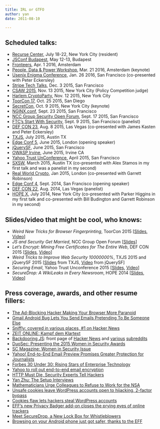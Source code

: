 ```yaml
---
title: IRL or GTFO
author: yan
date: 2011-08-10

---
```

## Scheduled talks:

  * <a href="https://www.recurse.com/" target="_blank">Recurse Center</a>, July 18-22, New York City (resident)
  * <a href="http://jsconfbp.com/" target="_blank">JSConf Budapest</a>, May 12-13, Budapest
  * <a href="https://fronteers.nl/congres/2016-spring" target="_blank">Fronteers</a>, Apr. 1 2016, Amsterdam
  * <a href="http://gr1p.org/en/projects/people-data-power/calendar-people-data-power/" target="_blank">People, Data & Power Workshop</a>, Mar. 21 2016, Amsterdam (keynote)
  * [Usenix Enigma Conference,][1] Jan. 26 2016, San Francisco (co-presented with Peter Eckersley)
  * <a href="https://stripe.com/events/tech-talks-front-end" target="_blank">Stripe Tech Talks</a>, Dec. 3 2015, San Francisco
  * [CSAW 2015][2], Nov. 13 2015, New York City (Policy Competition judge)
  * [Harlem CryptoParty][3], Nov. 12 2015, New York City
  * [ToorCon 17][4], Oct. 25 2015, San Diego
  * [SecretCon][5], Oct. 9 2015, New York City (keynote)
  * [NGINX.conf][6], Sept. 23 2015, San Francisco
  * [NCC Group Security Open Forum][7], Sept. 17 2015, San Francisco
  * [FTC&#8217;s Start With Security][8], Sept. 9 2015, San Francisco (panelist)
  * [DEF CON 23][9], Aug. 8 2015, Las Vegas (co-presented with James Kasten and Peter Eckersley)
  * [TXJS][10], July 2015, Austin TX
  * [Edge Conf 5][11], June 2015, London (opening speaker)
  * [jQuerySF][12], June 2015, San Francisco
  * [OWASP Irvine][13], June 2015, Irvine CA
  * [Yahoo Trust UnConference,][14] April 2015, San Francisco
  * [SXSW][15], March 2015, Austin TX (co-presented with Alex Stamos in my first talk and was a panelist in my second)
  * [Real World Crypto][16], Jan 2015, London (co-presented with Garrett Robinson)
  * [Edge Conf 4][17], Sept. 2014, San Francisco (opening speaker)
  * [DEF CON 22][18], Aug. 2014, Las Vegas (panelist)
  * [HOPE X][19], July 2014, New York City (co-presented with Parker Higgins in my first talk and co-presented with Bill Budington and Garrett Robinson in my second)

## Slides/video that might be cool, who knows:

  * _Weird New Tricks for Browser Fingerprinting_, ToorCon 2015 [[Slides][20], [Video][21]]
  * _JS and Security Get Married_, NCC Group Open Forum [[Slides][22]]
  * _Let&#8217;s Encrypt: Mining Free Certificates for The Entire Web_, DEF CON 2015 [[Slides][23], [Video][24]]
  * _Weird Tricks to Improve Web Security 10000000%_, TXJS 2015 and jQuerySF 2015 [[Slides][25] from TXJS, [Video][26] from jQuerySF]
  * _Securing Email_, Yahoo Trust Unconference 2015 [[Slides][27], [Video][28]]
  * _SecureDrop: A WikiLeaks in Every Newsroom_, HOPE 2014 [[Slides][29], [Video][30]]

## Press coverage, awards, and other resume fillers:

  * [The Ad-Blocking Hacker Making Your Browser More Paranoid][31]
  * <a href="https://motherboard.vice.com/read/gmail-android-app-bug-lets-you-send-emails-pretending-to-be-someone-else" target="_blank">Gmail Android Bug Lets You Send Emails Pretending To Be Someone Else</a>
  * <a href="https://motherboard.vice.com/read/gmail-android-app-bug-lets-you-send-emails-pretending-to-be-someone-else" target="_blank">Sniffly: covered in various places, #1 on Hacker News</a>
  * [ZEIT ONLINE: Kampf dem Klartext][32]
  * [Backdooring JS][33]: front page of [Hacker News][34] and [various][35] [subreddits][36]
  * [DuoSec: Presenting the 2015 Women in Security Awards][37]
  * [SC Magazine: Women in Security Issue][38]
  * [Yahoo! End-to-End Email Preview Promises Greater Protection for Journalists][39]
  * [Forbes 30 Under 30: Rising Stars of Enterprise Technology][40]
  * [Yahoo to roll out end-to-end email encryption][41]
  * [HTTP Must Die, Security Experts Tell Hackers][42]
  * [Yan Zhu: The Setup Interviews][43]
  * [Mathematicians Urge Colleagues to Refuse to Work for the NSA][44]
  * [Unsafe cookies leave WordPress accounts open to hijacking, 2-factor bypass][45]
  * [Cookies flaw lets hackers steal WordPress accounts][46]
  * [EFF&#8217;s new Privacy Badger add-on closes the prying eyes of online trackers][47]
  * [Meet SecureDrop, a New Lock Box for Whistleblowers][48]
  * [Browsing on your Android phone just got safer, thanks to the EFF][49]

 [1]: https://www.usenix.org/conference/enigma2016
 [2]: https://csaw.engineering.nyu.edu/agenda
 [3]: http://www.meetup.com/New-York-Cryptoparty-Network/events/226608938/
 [4]: http://sandiego.toorcon.net/
 [5]: https://secretcon.com/
 [6]: https://www.nginx.com/nginxconf/
 [7]: http://www.meetup.com/NCCOpenForumSF/
 [8]: https://www.ftc.gov/news-events/events-calendar/2015/09/start-security-san-francisco
 [9]: https://www.defcon.org/html/defcon-23/dc-23-index.html
 [10]: https://2015.texasjavascript.com/
 [11]: https://edgeconf.com/2015-london
 [12]: http://jquerysf.com/
 [13]: http://www.meetup.com/OWASP-OC/events/223155692/
 [14]: http://yahoo.tumblr.com/post/114501068334/announcing-the-yahoo-trust-unconference
 [15]: http://www.sxsw.com/interactive
 [16]: http://www.realworldcrypto.com/rwc2015
 [17]: https://edgeconf.com/2014-sf
 [18]: https://www.defcon.org/html/defcon-22/dc-22-index.html
 [19]: http://x.hope.net/
 [20]: https://zyan.scripts.mit.edu/presentations/toorcon2015.pdf
 [21]: https://www.youtube.com/watch?v=kk2GkZv6Wjs
 [22]: https://zyan.scripts.mit.edu/presentations/ncc2015.pdf
 [23]: https://zyan.scripts.mit.edu/presentations/defcon2015.pdf
 [24]: https://youtu.be/Ya6t8nMclos
 [25]: https://zyan.scripts.mit.edu/presentations/txjs2015.pdf
 [26]: https://www.youtube.com/watch?v=Zlx4wOIejF4
 [27]: https://zyan.scripts.mit.edu/presentations/trust_unconference.html
 [28]: http://yahoopolicy.tumblr.com/post/118198174688/miss-the-yahoo-trust-unconference-check-out-the
 [29]: https://freedom.press/securedrop-files/HOPEX.pdf
 [30]: https://www.youtube.com/watch?v=vkd4cLPRG7Q
 [31]: http://www.wired.com/2016/05/meet-ad-blocking-hacker-making-browser-paranoid/
 [32]: http://www.zeit.de/digital/datenschutz/2015-09/verschluesselung-yahoo-eff-yan-zhu
 [33]: https://zyan.scripts.mit.edu/blog/backdooring-js/
 [34]: https://news.ycombinator.com/item?id=10107833
 [35]: https://www.reddit.com/r/netsec/comments/3i6hjr/backdooring_your_javascript_using_minifier_bugs/
 [36]: https://www.reddit.com/r/programming/comments/3i7k4a/backdooring_your_javascript_using_minifier_bugs/
 [37]: https://www.duosecurity.com/women-in-security
 [38]: http://www.scmagazine.com/women-in-it-security-women-to-watch/article/421397/5/
 [39]: https://cpj.org/blog/2015/03/yahoo-end-to-end-email-preview-brings-promise-of-g.php
 [40]: http://www.forbes.com/sites/bruceupbin/2015/01/05/meet-the-30-under-30-rising-stars-in-enterprise-technology/
 [41]: https://www.washingtonpost.com/news/the-switch/wp/2014/08/07/yahoo-to-role-out-end-to-end-encryption-option-for-all-yahoo-mail-users-in-2015/
 [42]: http://www.tomsguide.com/us/http-must-die,news-19188.html
 [43]: https://usesthis.com/interviews/yan.zhu/
 [44]: http://www.forbes.com/sites/kashmirhill/2014/06/05/mathematicians-urge-colleagues-to-refuse-to-work-for-the-nsa/
 [45]: http://arstechnica.com/security/2014/05/unsafe-cookies-leave-wordpress-accounts-open-to-hijacking-2-factor-bypass/
 [46]: http://www.scmagazineuk.com/cookies-flaw-lets-hackers-steal-wordpress-accounts/article/348554/
 [47]: http://www.pcworld.com/article/2150823/eff-introduces-privacy-badger-to-destroy-third-party-tracking-online.html
 [48]: http://business.time.com/2013/10/15/meet-the-nsa-proof-drop-box-for-whistleblowers/
 [49]: http://www.engadget.com/2014/02/05/firefox-for-android-https-everywhere/
